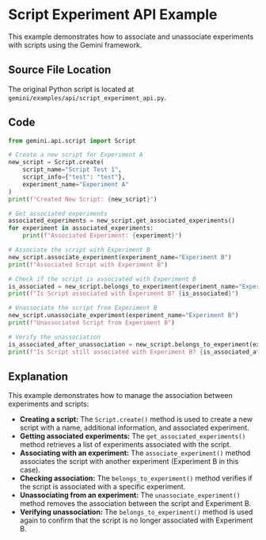 # Script Experiment API Example

This example demonstrates how to associate and unassociate experiments with scripts using the Gemini framework.

## Source File Location

The original Python script is located at `gemini/examples/api/script_experiment_api.py`.

## Code

```python
from gemini.api.script import Script

# Create a new script for Experiment A
new_script = Script.create(
    script_name="Script Test 1",
    script_info={"test": "test"},
    experiment_name="Experiment A"
)
print(f"Created New Script: {new_script}")

# Get associated experiments
associated_experiments = new_script.get_associated_experiments()
for experiment in associated_experiments:
    print(f"Associated Experiment: {experiment}")

# Associate the script with Experiment B
new_script.associate_experiment(experiment_name="Experiment B")
print(f"Associated Script with Experiment B")

# Check if the script is associated with Experiment B
is_associated = new_script.belongs_to_experiment(experiment_name="Experiment B")
print(f"Is Script associated with Experiment B? {is_associated}")

# Unassociate the script from Experiment B
new_script.unassociate_experiment(experiment_name="Experiment B")
print(f"Unassociated Script from Experiment B")

# Verify the unassociation
is_associated_after_unassociation = new_script.belongs_to_experiment(experiment_name="Experiment B")
print(f"Is Script still associated with Experiment B? {is_associated_after_unassociation}")
```

## Explanation

This example demonstrates how to manage the association between experiments and scripts:

*   **Creating a script:** The `Script.create()` method is used to create a new script with a name, additional information, and associated experiment.
*   **Getting associated experiments:** The `get_associated_experiments()` method retrieves a list of experiments associated with the script.
*   **Associating with an experiment:** The `associate_experiment()` method associates the script with another experiment (Experiment B in this case).
*   **Checking association:** The `belongs_to_experiment()` method verifies if the script is associated with a specific experiment.
*   **Unassociating from an experiment:** The `unassociate_experiment()` method removes the association between the script and Experiment B.
*   **Verifying unassociation:** The `belongs_to_experiment()` method is used again to confirm that the script is no longer associated with Experiment B.
